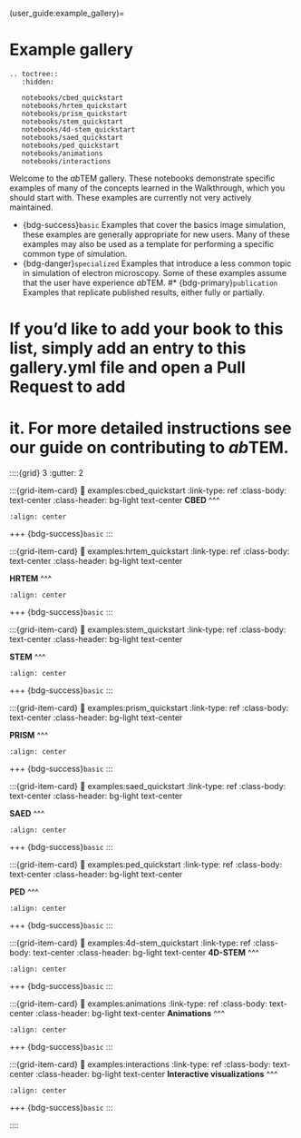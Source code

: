 (user_guide:example_gallery)=
# Example gallery

```{eval-rst}
.. toctree::
   :hidden:

   notebooks/cbed_quickstart
   notebooks/hrtem_quickstart
   notebooks/prism_quickstart
   notebooks/stem_quickstart
   notebooks/4d-stem_quickstart
   notebooks/saed_quickstart
   notebooks/ped_quickstart
   notebooks/animations
   notebooks/interactions
```

Welcome to the *ab*TEM gallery. These notebooks demonstrate specific examples of many of the concepts learned in the
Walkthrough, which you should start with. These examples are currently not very actively maintained.

* {bdg-success}`basic` Examples that cover the basics image simulation, these examples are generally appropriate for new
  users. Many of these examples may also be used as a template for performing a specific common type of simulation.
* {bdg-danger}`specialized` Examples that introduce a less common topic in simulation of electron microscopy. Some of
  these examples assume that the user have experience *ab*TEM.
#* {bdg-primary}`publication` Examples that replicate published results, either fully or partially.

# If you’d like to add your book to this list, simply add an entry to this gallery.yml file and open a Pull Request to add
# it. For more detailed instructions see our guide on contributing to *ab*TEM.

::::{grid} 3
:gutter: 2

:::{grid-item-card}
:link: examples:cbed_quickstart
:link-type: ref
:class-body: text-center
:class-header: bg-light text-center
**CBED**
^^^

```{image} thumbnails/cbed_quickstart.png
:align: center
```

+++
{bdg-success}`basic`
:::

:::{grid-item-card}
:link: examples:hrtem_quickstart
:link-type: ref
:class-body: text-center
:class-header: bg-light text-center

**HRTEM**
^^^

```{image} thumbnails/hrtem_quickstart.png
:align: center
```

+++
{bdg-success}`basic`
:::




:::{grid-item-card}
:link: examples:stem_quickstart
:link-type: ref
:class-body: text-center
:class-header: bg-light text-center

**STEM**
^^^

```{image} thumbnails/stem_quickstart.png
:align: center
```

+++
{bdg-success}`basic`
:::



:::{grid-item-card}
:link: examples:prism_quickstart
:link-type: ref
:class-body: text-center
:class-header: bg-light text-center

**PRISM**
^^^
```{image} thumbnails/prism_quickstart.png
:align: center
```

+++
{bdg-success}`basic`
:::


:::{grid-item-card}
:link: examples:saed_quickstart
:link-type: ref
:class-body: text-center
:class-header: bg-light text-center

**SAED**
^^^

```{image} thumbnails/saed_quickstart.png
:align: center
```

+++
{bdg-success}`basic`
:::


:::{grid-item-card}
:link: examples:ped_quickstart
:link-type: ref
:class-body: text-center
:class-header: bg-light text-center

**PED**
^^^

```{image} thumbnails/ped_quickstart.png
:align: center
```

+++
{bdg-success}`basic`
:::

:::{grid-item-card}
:link: examples:4d-stem_quickstart
:link-type: ref
:class-body: text-center
:class-header: bg-light text-center
**4D-STEM**
^^^
```{image} thumbnails/4d-stem_quickstart.png
:align: center
```

+++
{bdg-success}`basic`
:::

:::{grid-item-card}
:link: examples:animations
:link-type: ref
:class-body: text-center
:class-header: bg-light text-center
**Animations**
^^^
```{image} thumbnails/animations.gif
:align: center
```

+++
{bdg-success}`basic`
:::


:::{grid-item-card}
:link: examples:interactions
:link-type: ref
:class-body: text-center
:class-header: bg-light text-center
**Interactive visualizations**
^^^
```{image} thumbnails/interactions.gif
:align: center
```

+++
{bdg-success}`basic`
:::


::::
